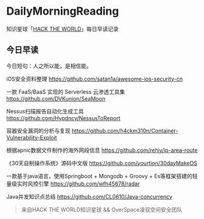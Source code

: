 # DailyMorningReading

知识星球「[HACK THE WORLD](https://public.zsxq.com/groups/225824414251.html)」每日早读记录

## 今日早读

今日短句：人之所以能，是相信能。

iOS安全资料整理
https://github.com/satan1a/awesome-ios-security-cn

一款 FaaS/BaaS 实现的 Serverless 云渗透工具集
https://github.com/DVKunion/SeaMoon

Nessus扫描报告自动化生成工具
https://github.com/Hypdncy/NessusToReport

容器安全漏洞的分析与复现
https://github.com/h4ckm310n/Container-Vulnerability-Exploit

根据apnic数据文件制作的海外网段信息
https://github.com/rehiy/ip-area-route

《30天自制操作系统》源码中文版
https://github.com/yourtion/30dayMakeOS

一款基于java语言，使用Springboot + Mongodb + Groovy + Es等框架搭建的轻量级实时风控引擎
https://github.com/wfh45678/radar

Java并发知识点总结
https://github.com/CL0610/Java-concurrency

> 来自HACK THE WORLD知识星球 && OverSpace凌驭空间安全团队
